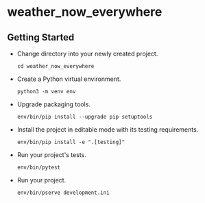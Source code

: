 weather_now_everywhere
======================

Getting Started
---------------

- Change directory into your newly created project.

    ```cd weather_now_everywhere```

- Create a Python virtual environment.

    ```python3 -m venv env```

- Upgrade packaging tools.

    ```env/bin/pip install --upgrade pip setuptools```

- Install the project in editable mode with its testing requirements.

    ```env/bin/pip install -e ".[testing]"```

- Run your project's tests.

    ```env/bin/pytest```

- Run your project.

    ```env/bin/pserve development.ini```
